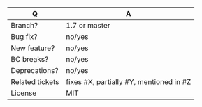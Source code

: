 | Q               | A
| --------------- | -----
| Branch?         | 1.7 or master <!-- see the comment below -->
| Bug fix?        | no/yes
| New feature?    | no/yes
| BC breaks?      | no/yes
| Deprecations?   | no/yes <!-- don't forget to update the UPGRADE-*.md file -->
| Related tickets | fixes #X, partially #Y, mentioned in #Z
| License         | MIT

<!--
 - Bug fixes must be submitted against the 1.7 branch (the lowest possible)
 - Features and deprecations must be submitted against the master branch
 - Make sure that the correct base branch is set

 To be sure you are not breaking any Backward Compatibilities, check the documentation:
 https://docs.sylius.com/en/latest/book/organization/backward-compatibility-promise.html
-->
